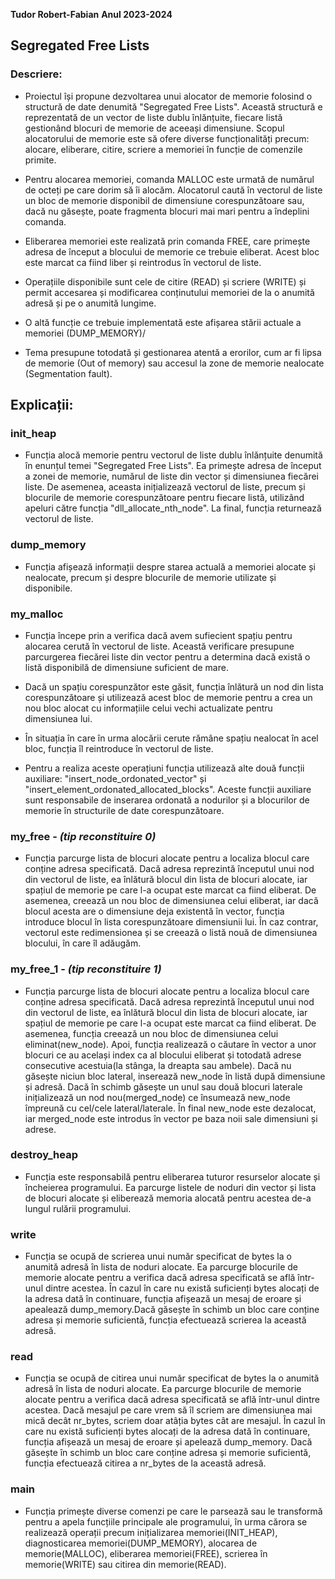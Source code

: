 **Tudor Robert-Fabian**
**Anul 2023-2024**

## Segregated Free Lists

### Descriere:

* Proiectul își propune dezvoltarea unui alocator de memorie folosind o structură de date denumită "Segregated Free Lists". Această structură e reprezentată de un vector de liste dublu înlănțuite, fiecare listă gestionând blocuri de memorie de aceeași dimensiune. Scopul alocatorului de memorie este să ofere diverse funcționalități precum: alocare, eliberare, citire, scriere a memoriei în funcție de comenzile primite.

* Pentru alocarea memoriei, comanda MALLOC este urmată de numărul de octeți pe care dorim să îi alocăm. Alocatorul caută în vectorul de liste un bloc de memorie disponibil de dimensiune corespunzătoare sau, dacă nu găsește, poate fragmenta blocuri mai mari pentru a îndeplini comanda.

* Eliberarea memoriei este realizată prin comanda FREE, care primește adresa de început a blocului de memorie ce trebuie eliberat. Acest bloc este marcat ca fiind liber și reintrodus în vectorul de liste.

* Operațiile disponibile sunt cele de citire (READ) și scriere (WRITE) și permit accesarea și modificarea conținutului memoriei de la o anumită adresă și pe o anumită lungime.

* O altă funcție ce trebuie implementată este afișarea stării actuale a memoriei (DUMP_MEMORY)/

* Tema presupune totodată și gestionarea atentă a erorilor, cum ar fi lipsa de memorie (Out of memory) sau accesul la zone de memorie nealocate (Segmentation fault).


## Explicații:

### init_heap
* Funcția alocă memorie pentru vectorul de liste dublu înlănțuite denumită în enunțul temei "Segregated Free Lists". Ea primește adresa de început a zonei de memorie, numărul de liste din vector și dimensiunea fiecărei liste. De asemenea, aceasta inițializează vectorul de liste, precum și blocurile de memorie corespunzătoare pentru fiecare listă, utilizând apeluri către funcția "dll_allocate_nth_node". La final, funcția returnează vectorul de liste.


### dump_memory

* Funcția afișează informații despre starea actuală a memoriei alocate și nealocate, precum și despre blocurile de memorie utilizate și disponibile.


### my_malloc

* Funcția începe prin a verifica dacă avem sufiecient spațiu pentru alocarea cerută în vectorul de liste. Această verificare presupune parcurgerea fiecărei liste din vector pentru a determina dacă există o listă disponibilă de dimensiune suficient de mare.

* Dacă un spațiu corespunzător este găsit, funcția înlătură un nod din lista corespunzătoare și utilizează acest bloc de memorie pentru a crea un nou bloc alocat cu informațiile celui vechi actualizate pentru dimensiunea lui.

* În situația în care în urma alocării cerute rămâne spațiu nealocat în acel bloc, funcția îl reintroduce în vectorul de liste.

* Pentru a realiza aceste operațiuni funcția utilizează alte două funcții auxiliare: "insert_node_ordonated_vector" și "insert_element_ordonated_allocated_blocks". Aceste funcții auxiliare sunt responsabile de inserarea ordonată a nodurilor și a blocurilor de memorie în structurile de date corespunzătoare.


### my_free - *(tip reconstituire 0)*

* Funcția parcurge lista de blocuri alocate pentru a localiza blocul care conține adresa specificată. Dacă adresa reprezintă începutul unui nod din vectorul de liste, ea înlătură blocul din lista de blocuri alocate, iar spațiul de memorie pe care l-a ocupat este marcat ca fiind eliberat. De asemenea, creează un nou bloc de dimensiunea celui eliberat, iar dacă blocul acesta are o dimensiune deja existentă în vector, funcția introduce blocul în lista corespunzătoare dimensiunii lui. În caz contrar, vectorul este redimensionea și se creează o listă nouă de dimensiunea blocului, în care îl adăugăm.


### my_free_1 - *(tip reconstituire 1)*

* Funcția parcurge lista de blocuri alocate pentru a localiza blocul care conține adresa specificată. Dacă adresa reprezintă începutul unui nod din vectorul de liste, ea înlătură blocul din lista de blocuri alocate, iar spațiul de memorie pe care l-a ocupat este marcat ca fiind eliberat. De asemenea, funcția creează un nou bloc de dimensiunea celui eliminat(new_node). Apoi, funcția realizează o căutare în vector a unor blocuri ce au același index ca al blocului eliberat și totodată adrese consecutive acestuia(la stânga, la dreapta sau ambele). Dacă nu găsește niciun bloc lateral, inserează new_node în listă după dimensiune și adresă. Dacă în schimb găsește un unul sau două blocuri laterale inițializează un nod nou(merged_node) ce însumează new_node împreună cu cel/cele lateral/laterale. În final new_node este dezalocat, iar merged_node este introdus în vector pe baza noii sale dimensiuni și adrese.


### destroy_heap

* Funcția este responsabilă pentru eliberarea tuturor resurselor alocate și încheierea programului. Ea parcurge listele de noduri din vector și lista de blocuri alocate și eliberează memoria alocată pentru acestea de-a lungul rulării programului.


### write

* Funcția se ocupă de scrierea unui număr specificat de bytes la o anumită adresă în lista de noduri alocate. Ea parcurge blocurile de memorie alocate pentru a verifica dacă adresa specificată se află într-unul dintre acestea. În cazul în care nu există suficienți bytes alocați de la adresa dată în continuare, funcția afișează un mesaj de eroare și apealează dump_memory.Dacă găsește în schimb un bloc care conține adresa și memorie suficientă, funcția efectuează scrierea la această adresă.


### read

* Funcția se ocupă de citirea unui număr specificat de bytes la o anumită adresă în lista de noduri alocate. Ea parcurge blocurile de memorie alocate pentru a verifica dacă adresa specificată se află într-unul dintre acestea. Dacă mesajul pe care vrem să îl scriem are dimensiunea mai mică decât nr_bytes, scriem doar atâția bytes cât are mesajul. În cazul în care nu există suficienți bytes alocați de la adresa dată în continuare, funcția afișează un mesaj de eroare și apelează dump_memory. Dacă găsește în schimb un bloc care conține adresa și memorie suficientă, funcția efectuează citirea a nr_bytes de la această adresă.


### main

* Funcția primește diverse comenzi pe care le parsează sau le transformă pentru a apela funcțiile principale ale programului, în urma cărora se realizează operații precum inițializarea memoriei(INIT_HEAP), diagnosticarea memoriei(DUMP_MEMORY), alocarea de memorie(MALLOC), eliberarea memoriei(FREE), scrierea în memorie(WRITE) sau citirea din memorie(READ).




